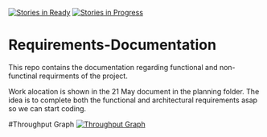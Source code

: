 [![Stories in Ready](https://badge.waffle.io/undecidables/Requirements-Documentation.png?label=ready&title=Ready)](https://waffle.io/undecidables/Requirements-Documentation)
[![Stories in Progress](https://badge.waffle.io/undecidables/requirements-documentation.png?label=In%20Progress&title=In%20Progress)](http://waffle.io/undecidables/requirements-documentation)
# Requirements-Documentation
This repo contains the documentation regarding functional and non-functinal requirments of the project.

Work alocation is shown in the 21 May document in the planning folder.
The idea is to complete both the functional and architectural requirements asap so we can start coding.

#Throughput Graph
[![Throughput Graph](https://graphs.waffle.io/undecidables/requirements-documentation/throughput.svg)](https://waffle.io/undecidables/requirements-documentation/metrics)
